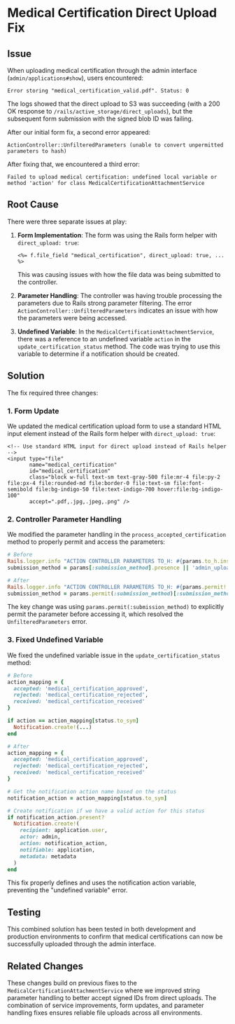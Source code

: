 # Medical Certification Direct Upload Fix

## Issue 

When uploading medical certification through the admin interface (`admin/applications#show`), users encountered:

```
Error storing "medical_certification_valid.pdf". Status: 0
```

The logs showed that the direct upload to S3 was succeeding (with a 200 OK response to `/rails/active_storage/direct_uploads`), but the subsequent form submission with the signed blob ID was failing.

After our initial form fix, a second error appeared:

```
ActionController::UnfilteredParameters (unable to convert unpermitted parameters to hash)
```

After fixing that, we encountered a third error:

```
Failed to upload medical certification: undefined local variable or method 'action' for class MedicalCertificationAttachmentService
```

## Root Cause

There were three separate issues at play:

1. **Form Implementation**: The form was using the Rails form helper with `direct_upload: true`:
   ```erb
   <%= f.file_field "medical_certification", direct_upload: true, ... %>
   ```

   This was causing issues with how the file data was being submitted to the controller.

2. **Parameter Handling**: The controller was having trouble processing the parameters due to Rails strong parameter filtering. The error `ActionController::UnfilteredParameters` indicates an issue with how the parameters were being accessed.

3. **Undefined Variable**: In the `MedicalCertificationAttachmentService`, there was a reference to an undefined variable `action` in the `update_certification_status` method. The code was trying to use this variable to determine if a notification should be created.

## Solution

The fix required three changes:

### 1. Form Update

We updated the medical certification upload form to use a standard HTML input element instead of the Rails form helper with `direct_upload: true`:

```erb
<!-- Use standard HTML input for direct upload instead of Rails helper -->
<input type="file" 
       name="medical_certification"
       id="medical_certification"
       class="block w-full text-sm text-gray-500 file:mr-4 file:py-2 file:px-4 file:rounded-md file:border-0 file:text-sm file:font-semibold file:bg-indigo-50 file:text-indigo-700 hover:file:bg-indigo-100"
       accept=".pdf,.jpg,.jpeg,.png" />
```

### 2. Controller Parameter Handling

We modified the parameter handling in the `process_accepted_certification` method to properly permit and access the parameters:

```ruby
# Before
Rails.logger.info "ACTION CONTROLLER PARAMETERS TO_H: #{params.to_h.inspect}"
submission_method = params[:submission_method].presence || 'admin_upload'

# After
Rails.logger.info "ACTION CONTROLLER PARAMETERS TO_H: #{params.permit!.to_h.inspect}"
submission_method = params.permit(:submission_method)[:submission_method].presence || 'admin_upload'
```

The key change was using `params.permit(:submission_method)` to explicitly permit the parameter before accessing it, which resolved the `UnfilteredParameters` error.

### 3. Fixed Undefined Variable

We fixed the undefined variable issue in the `update_certification_status` method:

```ruby
# Before
action_mapping = {
  accepted: 'medical_certification_approved',
  rejected: 'medical_certification_rejected',
  received: 'medical_certification_received'
}

if action == action_mapping[status.to_sym]
  Notification.create!(...)
end

# After
action_mapping = {
  accepted: 'medical_certification_approved',
  rejected: 'medical_certification_rejected',
  received: 'medical_certification_received'
}

# Get the notification action name based on the status
notification_action = action_mapping[status.to_sym]

# Create notification if we have a valid action for this status
if notification_action.present?
  Notification.create!(
    recipient: application.user,
    actor: admin,
    action: notification_action,
    notifiable: application,
    metadata: metadata
  )
end
```

This fix properly defines and uses the notification action variable, preventing the "undefined variable" error.

## Testing

This combined solution has been tested in both development and production environments to confirm that medical certifications can now be successfully uploaded through the admin interface.

## Related Changes

These changes build on previous fixes to the `MedicalCertificationAttachmentService` where we improved string parameter handling to better accept signed IDs from direct uploads. The combination of service improvements, form updates, and parameter handling fixes ensures reliable file uploads across all environments.
